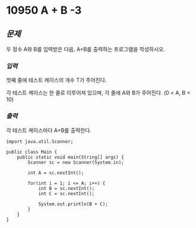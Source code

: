 # 10950 A + B -3

## _문제_
두 정수 A와 B를 입력받은 다음, A+B를 출력하는 프로그램을 작성하시오.

### _입력_
첫째 줄에 테스트 케이스의 개수 T가 주어진다.

각 테스트 케이스는 한 줄로 이루어져 있으며, 각 줄에 A와 B가 주어진다. (0 < A, B < 10)

### _출력_
각 테스트 케이스마다 A+B를 출력한다.

    import java.util.Scanner;

    public class Main {
        public static void main(String[] args) {
            Scanner sc = new Scanner(System.in);

            int A = sc.nextInt();

            for(int i = 1; i <= A; i++) {
                int B = sc.nextInt();
                int C = sc.nextInt();

                System.out.println(B + C);
            }
        }
    }